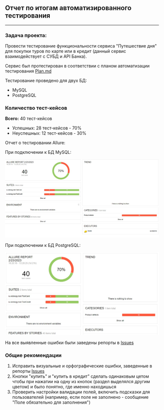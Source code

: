 ## Отчет по итогам автоматизированного тестирования
___

### Задача проекта:
Провести тестирование функциональности сервиса "Путешествие дня" для покупки туров по карте или в кредит (данный сервис взаимодействует с СУБД и API Банка).

Сервис был протестирован в соответствии с планом автоматизации тестирования [Plan.md](https://github.com/OlgaKusakina/qa-diploma/blob/main/Plan.md)

Тестирование проведено для двух БД:
- MySQL  
- PostgreSQL

### Количество тест-кейсов

**Всего:** 40 тест-кейсов
- Успешных: 28 тест-кейсов - 70%
- Неуспешных: 12 тест-кейсов - 30%

Отчет о тестировании Allure:

При подключении к БД MySQL:

![img_1.png](img_1.png)

При подключении к БД PostgreSQL:

![img_2.png](img_2.png)

На все выявленные ошибки были заведены репорты в [Issues](https://github.com/OlgaKusakina/qa-diploma/issues)

### Общие рекомендации

1. Исправить визуальные и орфографические ошибки, заведенные в репорты [Issues](https://github.com/OlgaKusakina/qa-diploma/issues)
2. Кнопки "купить" и "купить в кредит" сделать одинаковым цетом чтобы при нажатии на одну из кнопок (раздел выделялся другим цветом) и было понятно, где именно находишься
3. Проверить настройки валидации полей, включить подсказки для пользователей (например, если поле не заполнено - сообщение "Поле обязательно для заполнения")


